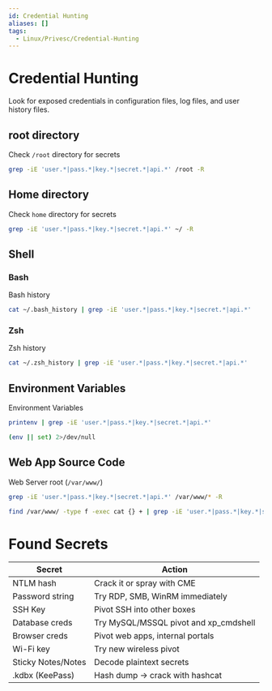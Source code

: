 ```yaml
---
id: Credential Hunting
aliases: []
tags:
  - Linux/Privesc/Credential-Hunting
---
```


# Credential Hunting

Look for exposed credentials in configuration files, log files, and user history
files.

## root directory

Check `/root` directory for secrets

```sh
grep -iE 'user.*|pass.*|key.*|secret.*|api.*' /root -R
```

## Home directory

Check `home` directory for secrets

```sh
grep -iE 'user.*|pass.*|key.*|secret.*|api.*' ~/ -R
```

<!-- Shell {{{-->
## Shell

### Bash

Bash history

```sh
cat ~/.bash_history | grep -iE 'user.*|pass.*|key.*|secret.*|api.*'
```

### Zsh

Zsh history

```sh
cat ~/.zsh_history | grep -iE 'user.*|pass.*|key.*|secret.*|api.*'
```
<!-- }}} -->

<!-- Environment Variables {{{-->
## Environment Variables

Environment Variables

```sh
printenv | grep -iE 'user.*|pass.*|key.*|secret.*|api.*'
```

```sh
(env || set) 2>/dev/null
```
<!-- }}} -->

<!-- Web App Source Code {{{-->
## Web App Source Code

Web Server root (`/var/www/`)

```sh
grep -iE 'user.*|pass.*|key.*|secret.*|api.*' /var/www/* -R
```

```sh
find /var/www/ -type f -exec cat {} + | grep -iE 'user.*|pass.*|key.*|secret.*|api.*'
```
<!-- }}} -->

# Found Secrets

| Secret             | Action                                 |
| ------------------ | -------------------------------------- |
| NTLM hash          | Crack it or spray with CME             |
| Password string    | Try RDP, SMB, WinRM immediately        |
| SSH Key            | Pivot SSH into other boxes             |
| Database creds     | Try MySQL/MSSQL pivot and xp_cmdshell  |
| Browser creds      | Pivot web apps, internal portals       |
| Wi-Fi key          | Try new wireless pivot                 |
| Sticky Notes/Notes | Decode plaintext secrets               |
| .kdbx (KeePass)    | Hash dump → crack with hashcat         |
